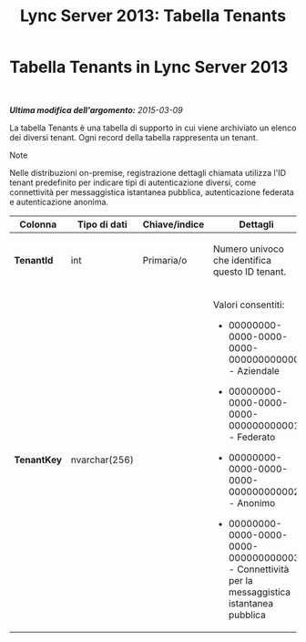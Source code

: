﻿---
title: 'Lync Server 2013: Tabella Tenants'
TOCTitle: Tabella Tenants
ms:assetid: c1b070c1-2c59-4ca9-910b-43f673f97fda
ms:mtpsurl: https://technet.microsoft.com/it-it/library/Gg412950(v=OCS.15)
ms:contentKeyID: 49301858
ms.date: 08/24/2015
mtps_version: v=OCS.15
ms.translationtype: HT
---

# Tabella Tenants in Lync Server 2013

 

_**Ultima modifica dell'argomento:** 2015-03-09_

La tabella Tenants è una tabella di supporto in cui viene archiviato un elenco dei diversi tenant. Ogni record della tabella rappresenta un tenant.


> [!NOTE]
> Nelle distribuzioni on-premise, registrazione dettagli chiamata utilizza l'ID tenant predefinito per indicare tipi di autenticazione diversi, come connettività per messaggistica istantanea pubblica, autenticazione federata e autenticazione anonima.




<table>
<colgroup>
<col style="width: 25%" />
<col style="width: 25%" />
<col style="width: 25%" />
<col style="width: 25%" />
</colgroup>
<thead>
<tr class="header">
<th>Colonna</th>
<th>Tipo di dati</th>
<th>Chiave/indice</th>
<th>Dettagli</th>
</tr>
</thead>
<tbody>
<tr class="odd">
<td><p><strong>TenantId</strong></p></td>
<td><p>int</p></td>
<td><p>Primaria/o</p></td>
<td><p>Numero univoco che identifica questo ID tenant.</p></td>
</tr>
<tr class="even">
<td><p><strong>TenantKey</strong></p></td>
<td><p>nvarchar(256)</p></td>
<td><p></p></td>
<td><p>Valori consentiti:</p>
<ul>
<li><p>00000000-0000-0000-0000-000000000000 - Aziendale</p></li>
<li><p>00000000-0000-0000-0000-000000000001 - Federato</p></li>
<li><p>00000000-0000-0000-0000-000000000002 - Anonimo</p></li>
<li><p>00000000-0000-0000-0000-000000000003 - Connettività per la messaggistica istantanea pubblica</p></li>
</ul></td>
</tr>
</tbody>
</table>

